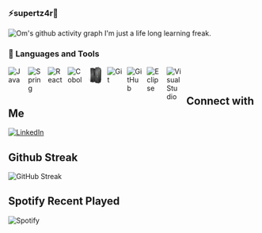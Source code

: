 ### ⚡supertz4r🦇

![Om's github activity graph](https://github-readme-activity-graph.vercel.app/graph?username=supertz4r&theme=github-compact)
I'm just a life long learning freak.
 
### 🧰 Languages and Tools

<img align="left" alt="Java" width="30px" style="padding-right:10px;" src="https://cdn.jsdelivr.net/gh/devicons/devicon/icons/java/java-original.svg"/>
<img align="left" alt="Spring" width="30px" style="padding-right:10px;" src="https://cdn.jsdelivr.net/gh/devicons/devicon/icons/spring/spring-original.svg" />
<img align="left" alt="React" width="30px" style="padding-right:10px;" src="https://cdn.jsdelivr.net/gh/devicons/devicon/icons/react/react-original.svg" />
<img align="left" alt="Cobol" width="30px" style="padding-right:10px;" src="https://www.svgrepo.com/show/373510/cobol.svg" />
<img align="left" alt="Mainframe" width="30px" style="padding-right:10px;" src="kattekrab-Mainframe.svg" />
<img align="left" alt="Git" width="30px" style="padding-right:10px;" src="https://cdn.jsdelivr.net/gh/devicons/devicon/icons/git/git-original.svg" />
<img align="left" alt="GitHub" width="30px" style="padding-right:10px;" src="https://cdn.jsdelivr.net/gh/devicons/devicon/icons/github/github-original.svg" />
<img align="left" alt="Eclipse" width="30px" style="padding-right:10px;" src="https://www.svgrepo.com/show/353685/eclipse-icon.svg" />
<img align="left" alt="VisualStudio" width="30px" style="padding-right:10px;" src="https://cdn.jsdelivr.net/gh/devicons/devicon/icons/visualstudio/visualstudio-plain.svg" />          
<br />

#
## Connect with Me
[![LinkedIn](https://img.shields.io/badge/-LinkedIn-blue?style=flat&logo=linkedin)](https://www.linkedin.com/in/eri-junior/)

## Github Streak
![GitHub Streak](https://streak-stats.demolab.com?user=supertz4r&theme=merko&hide_border=true&date_format=j%20M%5B%20Y%5D&card_width=950)

## Spotify Recent Played
![Spotify](https://spotify-recently-played-readme.vercel.app/api?user=lejrfese&width=1000)
